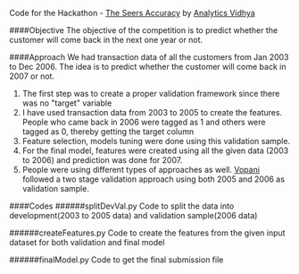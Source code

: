 Code for the Hackathon - [The Seers Accuracy](http://datahack.analyticsvidhya.com/contest/the-seers-accuracy) by [Analytics Vidhya](http://www.analyticsvidhya.com/)

####Objective
The objective of the competition is to predict whether the customer will come back in the next one year or not.

####Approach
We had transaction data of all the customers from Jan 2003 to Dec 2006. The idea is to predict whether the customer will come back in 2007 or not. 

1. The first step was to create a proper validation framework since there was no "target" variable
2. I have used transaction data from 2003 to 2005 to create the features. People who came back in 2006 were tagged as 1 and others were tagged as 0, thereby getting the target column
3. Feature selection, models tuning were done using this validation sample.
4. For the final model, features were created using all the given data (2003 to 2006) and prediction was done for 2007.
5. People were using different types of approaches as well. [Vopani](https://github.com/rohanrao91/AnalyticsVidhya_SeersAccuracy) followed a two stage validation approach using both 2005 and 2006 as validation sample.

####Codes 
######splitDevVal.py
Code to split the data into development(2003 to 2005 data) and validation sample(2006 data) 

######createFeatures.py
Code to create the features from the given input dataset for both validation and final model

######finalModel.py
Code to get the final submission file

